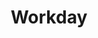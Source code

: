 ---
layout: page
title: Workday
description: Basic profile information and notifications, including time sheet submittal.
img: assets/img/03-workday.png
redirect: https://wd5.myworkday.com/redhat/d/home.htmld
importance: 3
category: work
---